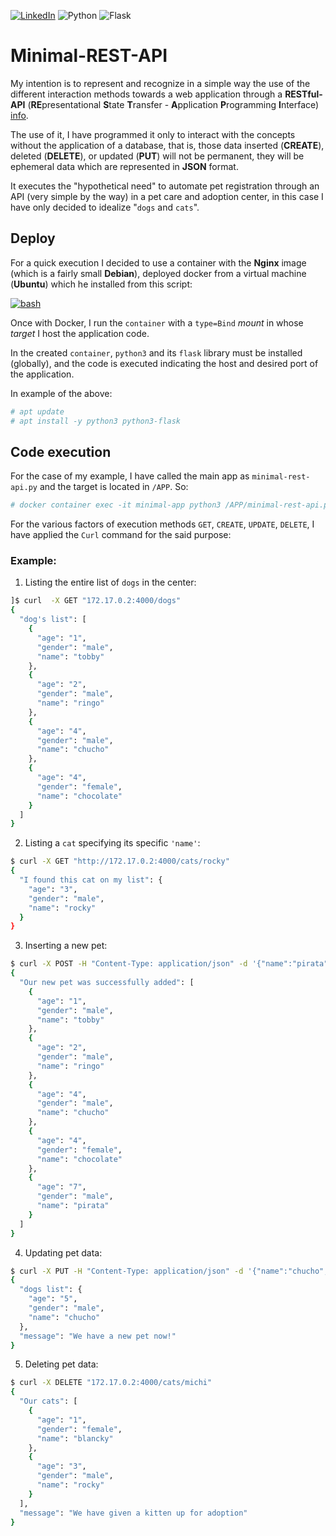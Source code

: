 [![LinkedIn][linkedin-shield]][linkedin-url] ![Python] ![Flask]

# Minimal-REST-API

My intention is to represent and recognize in a simple way the use of the different interaction methods towards a web application through a **RESTful-API** (**RE**presentational **S**tate **T**ransfer - **A**pplication **P**rogramming **I**nterface) <a href="[url](https://aws.amazon.com/what-is/restful-api/)" target="_blank">info</a>.

The use of it, I have programmed it only to interact with the concepts without the application of a database, that is, those data inserted (**CREATE**), deleted (**DELETE**), or updated (**PUT**) will not be permanent, they will be ephemeral data which are represented in **JSON** format.

It executes the "hypothetical need" to automate pet registration through an API (very simple by the way) in a pet care and adoption center, in this case I have only decided to idealize "`dogs` and `cats`".

## Deploy

For a quick execution I decided to use a container with the **Nginx** image (which is a fairly small **Debian**), deployed docker from a virtual machine (**Ubuntu**) which he installed from this script:     

[![bash]][installdockerscript]

Once with Docker, I run the `container` with a `type=Bind` *mount* in whose *target* I host the application code.

In the created `container`, `python3` and its `flask` library must be installed (globally), and the code is executed indicating the host and desired port of the application.

In example of the above:
```sh
# apt update
# apt install -y python3 python3-flask
```
## Code execution

For the case of my example, I have called the main app as `minimal-rest-api.py` and the target is located in `/APP`. So:

```sh
# docker container exec -it minimal-app python3 /APP/minimal-rest-api.py
```

For the various factors of execution methods `GET`, `CREATE`, `UPDATE`, `DELETE`, I have applied the `Curl` command for the said purpose:

### Example:

1. Listing the entire list of `dogs` in the center:

```sh
]$ curl  -X GET "172.17.0.2:4000/dogs"
{
  "dog's list": [
    {
      "age": "1",
      "gender": "male",
      "name": "tobby"
    },
    {
      "age": "2",
      "gender": "male",
      "name": "ringo"
    },
    {
      "age": "4",
      "gender": "male",
      "name": "chucho"
    },
    {
      "age": "4",
      "gender": "female",
      "name": "chocolate"
    }
  ]
}
```

2. Listing a `cat` specifying its specific `'name'`:
```sh
$ curl -X GET "http://172.17.0.2:4000/cats/rocky"
{
  "I found this cat on my list": {
    "age": "3",
    "gender": "male",
    "name": "rocky"
  }
}
```

3. Inserting a new pet:
```sh
$ curl -X POST -H "Content-Type: application/json" -d '{"name":"pirata","age":"7","gender":"male"}' "172.17.0.2:4000/dogs"
{
  "Our new pet was successfully added": [
    {
      "age": "1",
      "gender": "male",
      "name": "tobby"
    },
    {
      "age": "2",
      "gender": "male",
      "name": "ringo"
    },
    {
      "age": "4",
      "gender": "male",
      "name": "chucho"
    },
    {
      "age": "4",
      "gender": "female",
      "name": "chocolate"
    },
    {
      "age": "7",
      "gender": "male",
      "name": "pirata"
    }
  ]
}
```

4. Updating pet data:
```sh
$ curl -X PUT -H "Content-Type: application/json" -d '{"name":"chucho","age":"5","gender":"male"}' "172.17.0.2:4000/dogs/chucho"
{
  "dogs list": {
    "age": "5",
    "gender": "male",
    "name": "chucho"
  },
  "message": "We have a new pet now!"
}
```

5. Deleting pet data:
```sh
$ curl -X DELETE "172.17.0.2:4000/cats/michi"
{
  "Our cats": [
    {
      "age": "1",
      "gender": "female",
      "name": "blancky"
    },
    {
      "age": "3",
      "gender": "male",
      "name": "rocky"
    }
  ],
  "message": "We have given a kitten up for adoption"
}
```

[linkedin-shield]: https://img.shields.io/badge/LinkedIn-0077B5?style=for-the-badge&logo=linkedin&logoColor=white
[linkedin-url]: https://www.linkedin.com/in/kjfigueroa/
[Python]:https://img.shields.io/badge/Python-14354C?style=for-the-badge&logo=python&logoColor=white
[Flask]: https://img.shields.io/badge/Flask-000000?style=for-the-badge&logo=flask&logoColor=white
[bash]: https://img.shields.io/badge/Docker%20Install-BashScript-1f425f.svg
[installdockerscript]:https://github.com/kjfigueroa/bash-scripts/blob/16e1d44e86c191a35ad0049089da38da36f75e3a/installdocker.sh